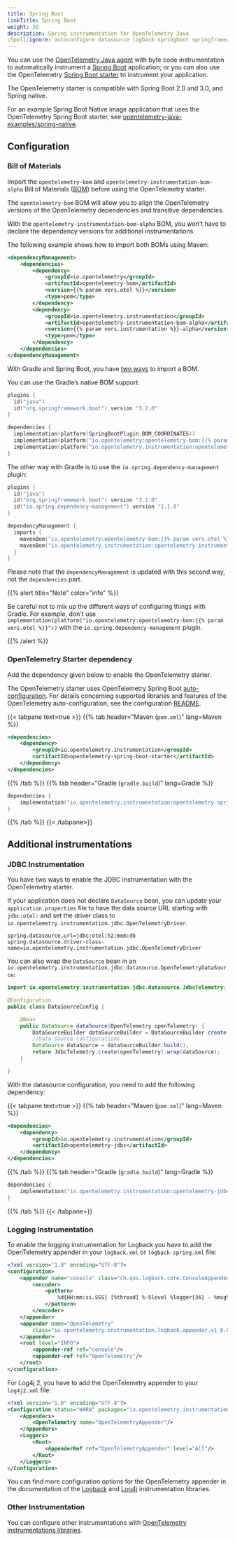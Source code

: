 ```yaml
---
title: Spring Boot
linkTitle: Spring Boot
weight: 30
description: Spring instrumentation for OpenTelemetry Java
cSpell:ignore: autoconfigure datasource logback springboot springframework
---
```


You can use the [OpenTelemetry Java agent](..) with byte code instrumentation to
automatically instrument a [Spring Boot](https://spring.io/projects/spring-boot)
application; or you can also use the OpenTelemetry [Spring Boot starter] to
instrument your application.

[Spring Boot starter]:
  https://docs.spring.io/spring-boot/docs/current/reference/htmlsingle/#using.build-systems.starters

The OpenTelemetry starter is compatible with Spring Boot 2.0 and 3.0, and Spring
native.

For an example Spring Boot Native image application that uses the OpenTelemetry
Spring Boot starter, see
[opentelemetry-java-examples/spring-native](https://github.com/open-telemetry/opentelemetry-java-examples/tree/main/spring-native).

## Configuration

### Bill of Materials

Import the `opentelemetry-bom` and `opentelemetry-instrumentation-bom-alpha`
Bill of Materials ([BOM](https://maven.apache.org/guides/introduction/introduction-to-dependency-mechanism.html#bill-of-materials-bom-poms)) before using the OpenTelemetry starter.

The `opentelemetry-bom` BOM will allow you to align the OpenTelemetry versions
of the OpenTelemetry dependencies and transitive dependencies.

With the `opentelemetry-instrumentation-bom-alpha` BOM, you won't have to
declare the dependency versions for additional instrumentations.

The following example shows how to import both BOMs using Maven:

```xml
<dependencyManagement>
    <dependencies>
        <dependency>
            <groupId>io.opentelemetry</groupId>
            <artifactId>opentelemetry-bom</artifactId>
            <version>{{% param vers.otel %}}</version>
            <type>pom</type>
        </dependency>
        <dependency>
            <groupId>io.opentelemetry.instrumentation</groupId>
            <artifactId>opentelemetry-instrumentation-bom-alpha</artifactId>
            <version>{{% param vers.instrumentation %}}-alpha</version>
            <type>pom</type>
        </dependency>
    </dependencies>
</dependencyManagement>
```

With Gradle and Spring Boot, you have
[two ways](https://docs.spring.io/spring-boot/docs/current/gradle-plugin/reference/htmlsingle/)
to import a BOM.

You can use the Gradle’s native BOM support:

```kotlin
plugins {
  id("java")
  id("org.springframework.boot") version "3.2.O"
}

dependencies {
  implementation(platform(SpringBootPlugin.BOM_COORDINATES))
  implementation(platform("io.opentelemetry:opentelemetry-bom:{{% param vers.otel %}}"))
  implementation(platform("io.opentelemetry.instrumentation:opentelemetry-instrumentation-bom-alpha:{{% param vers.instrumentation %}}-alpha"))
}
```

The other way with Gradle is to use the `io.spring.dependency-management`
plugin:

```kotlin
plugins {
  id("java")
  id("org.springframework.boot") version "3.2.O"
  id("io.spring.dependency-management") version "1.1.0"
}

dependencyManagement {
  imports {
    mavenBom("io.opentelemetry:opentelemetry-bom:{{% param vers.otel %}}")
    mavenBom("io.opentelemetry.instrumentation:opentelemetry-instrumentation-bom-alpha:{{% param vers.instrumentation %}}-alpha")
  }
}
```

Please note that the `dependencyManagement` is updated with this second way, not
the `dependencies` part.

{{% alert title="Note" color="info" %}}

Be careful not to mix up the different ways of configuring things with Gradle.
For example, don't use
`implementation(platform("io.opentelemetry:opentelemetry-bom:{{% param vers.otel %}}"))` with the
`io.spring.dependency-management` plugin.

{{% /alert %}}

### OpenTelemetry Starter dependency

Add the dependency given below to enable the OpenTelemetry starter.

The OpenTelemetry starter uses OpenTelemetry Spring Boot [auto-configuration].
For details concerning supported libraries and features of the OpenTelemetry
auto-configuration, see the configuration [README].

[auto-configuration]:
  https://docs.spring.io/spring-boot/docs/current/reference/html/using.html#using.auto-configuration
[README]:
  https://github.com/open-telemetry/opentelemetry-java-instrumentation/blob/main/instrumentation/spring/spring-boot-autoconfigure/README.md#features

{{< tabpane text=true >}} {{% tab header="Maven (`pom.xml`)" lang=Maven %}}

```xml
<dependencies>
	<dependency>
		<groupId>io.opentelemetry.instrumentation</groupId>
		<artifactId>opentelemetry-spring-boot-starter</artifactId>
	</dependency>
</dependencies>
```

{{% /tab %}} {{% tab header="Gradle (`gradle.build`)" lang=Gradle %}}

```kotlin
dependencies {
	implementation("io.opentelemetry.instrumentation:opentelemetry-spring-boot-starter")
}
```

{{% /tab %}} {{< /tabpane>}}

## Additional instrumentations

### JDBC Instrumentation

You have two ways to enable the JDBC instrumentation with the OpenTelemetry
starter.

If your application does not declare `DataSource` bean, you can update your
`application.properties` file to have the data source URL starting with
`jdbc:otel:` and set the driver class to
`io.opentelemetry.instrumentation.jdbc.OpenTelemetryDriver`.

```properties
spring.datasource.url=jdbc:otel:h2:mem:db
spring.datasource.driver-class-name=io.opentelemetry.instrumentation.jdbc.OpenTelemetryDriver
```

You can also wrap the `DataSource` bean in an
`io.opentelemetry.instrumentation.jdbc.datasource.OpenTelemetryDataSource`:

```java
import io.opentelemetry.instrumentation.jdbc.datasource.JdbcTelemetry;

@Configuration
public class DataSourceConfig {

	@Bean
	public DataSource dataSource(OpenTelemetry openTelemetry) {
		DataSourceBuilder dataSourceBuilder = DataSourceBuilder.create();
		//Data source configurations
		DataSource dataSource = dataSourceBuilder.build();
		return JdbcTelemetry.create(openTelemetry).wrap(dataSource);
	}

}
```

With the datasource configuration, you need to add the following dependency:

{{< tabpane text=true >}} {{% tab header="Maven (`pom.xml`)" lang=Maven %}}

```xml
<dependencies>
	<dependency>
		<groupId>io.opentelemetry.instrumentation</groupId>
		<artifactId>opentelemetry-jdbc</artifactId>
	</dependency>
</dependencies>
```

{{% /tab %}} {{% tab header="Gradle (`gradle.build`)" lang=Gradle %}}

```kotlin
dependencies {
	implementation("io.opentelemetry.instrumentation:opentelemetry-jdbc")
}
```

{{% /tab %}} {{< /tabpane>}}

### Logging Instrumentation

To enable the logging instrumentation for Logback you have to add the
OpenTelemetry appender in your `logback.xml` or `logback-spring.xml` file:

```xml
<?xml version="1.0" encoding="UTF-8"?>
<configuration>
	<appender name="console" class="ch.qos.logback.core.ConsoleAppender">
		<encoder>
			<pattern>
				%d{HH:mm:ss.SSS} [%thread] %-5level %logger{36} - %msg%n
			</pattern>
		</encoder>
	</appender>
	<appender name="OpenTelemetry"
		class="io.opentelemetry.instrumentation.logback.appender.v1_0.OpenTelemetryAppender">
	</appender>
	<root level="INFO">
		<appender-ref ref="console"/>
		<appender-ref ref="OpenTelemetry"/>
	</root>
</configuration>
```

For Log4j 2, you have to add the OpenTelemetry appender to your `log4j2.xml`
file:

```xml
<?xml version="1.0" encoding="UTF-8"?>
<Configuration status="WARN" packages="io.opentelemetry.instrumentation.log4j.appender.v2_17">
	<Appenders>
		<OpenTelemetry name="OpenTelemetryAppender"/>
	</Appenders>
	<Loggers>
		<Root>
			<AppenderRef ref="OpenTelemetryAppender" level="All"/>
		</Root>
	</Loggers>
</Configuration>
```

You can find more configuration options for the OpenTelemetry appender in the
documentation of the
[Logback](https://github.com/open-telemetry/opentelemetry-java-instrumentation/blob/main/instrumentation/logback/logback-appender-1.0/library/README.md)
and
[Log4j](https://github.com/open-telemetry/opentelemetry-java-instrumentation/blob/main/instrumentation/log4j/log4j-appender-2.17/library/README.md)
instrumentation libraries.

### Other Instrumentation

You can configure other instrumentations with
[OpenTelemetry instrumentations libraries](https://github.com/open-telemetry/opentelemetry-java-instrumentation/blob/main/docs/supported-libraries.md#libraries--frameworks).

